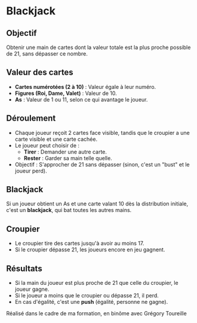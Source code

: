 # Blackjack

## Objectif
Obtenir une main de cartes dont la valeur totale est la plus proche possible de 21, sans dépasser ce nombre.

## Valeur des cartes
- **Cartes numérotées (2 à 10)** : Valeur égale à leur numéro.
- **Figures (Roi, Dame, Valet)** : Valeur de 10.
- **As** : Valeur de 1 ou 11, selon ce qui avantage le joueur.

## Déroulement
- Chaque joueur reçoit 2 cartes face visible, tandis que le croupier a une carte visible et une carte cachée.
- Le joueur peut choisir de :
  - **Tirer** : Demander une autre carte.
  - **Rester** : Garder sa main telle quelle.
- Objectif : S'approcher de 21 sans dépasser (sinon, c'est un "bust" et le joueur perd).

## Blackjack
Si un joueur obtient un As et une carte valant 10 dès la distribution initiale, c'est un **blackjack**, qui bat toutes les autres mains.

## Croupier
- Le croupier tire des cartes jusqu'à avoir au moins 17.
- Si le croupier dépasse 21, les joueurs encore en jeu gagnent.

## Résultats
- Si la main du joueur est plus proche de 21 que celle du croupier, le joueur gagne.
- Si le joueur a moins que le croupier ou dépasse 21, il perd.
- En cas d'égalité, c'est une **push** (égalité, personne ne gagne).

Réalisé dans le cadre de ma formation, en binôme avec Grégory Toureille
